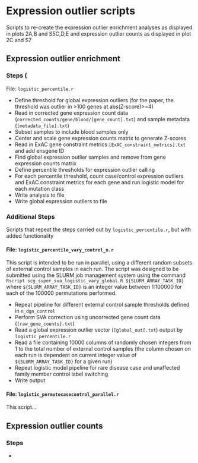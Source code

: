 # Expression outlier scripts

Scripts to re-create the expression outlier enrichment analyses as displayed in plots 2A,B and S5C,D,E and expression outlier counts as displayed in plot 2C and S7

## Expression outlier enrichment

### Steps (

File: `logistic_percentile.r`

* Define threshold for global expression outliers (for the paper, the threshold was outlier in >100 genes at abs(Z-score)>=4)
* Read in corrected gene expression count data (`corrected_counts/gene/blood/[gene_count].txt`) and sample metadata (`[metadata_file].txt`)
* Subset samples to include blood samples only
* Center and scale gene expression counts matrix to generate Z-scores
* Read in ExAC gene constraint metrics `[ExAC_constraint_metrics].txt` and add ensgene ID
* Find global expression outlier samples and remove from gene expression counts matrix
* Define percentile thresholds for expression outlier calling
* For each percentile threshold, count case/control expression outliers and ExAC constraint metrics for each gene and run logistic model for each mutation class
* Write analysis to file
* Write global expression outliers to file

### Additional Steps 

Scripts that repeat the steps carried out by `logistic_percentile.r`, but with added functionality

#### File: `logistic_percentile_vary_control_n.r`

This script is intended to be run in parallel, using a different random subsets of external control samples in each run. The script was designed to be submitted using the SLURM job management system using the command `Rscript scg_super_sva_logistic_vary_global.R ${SLURM_ARRAY_TASK_ID}` where `${SLURM_ARRAY_TASK_ID}` is an integer value between 1:100000 for each of the 100000 permutations performed. 

* Repeat pipeline for different external control sample thresholds defined in `n_dgn_control`
* Perform SVA correction using uncorrected gene count data (`[raw_gene_counts].txt`)
* Read a global expression outlier vector (`[global_out[.txt`) output by `logistic_percentile.r`
* Read a file containing 10000 columns of randomly chosen integers from 1 to the total number of external control samples (the column chosen on each run is dependent on current integer value of `${SLURM_ARRAY_TASK_ID}` for a given run)
* Repeat logistic model pipeline for rare disease case and unaffected family member control label switching
* Write output

#### File: `logistic_permutecasecontrol_parallel.r`

This script...

## Expression outlier counts

### Steps
* 
